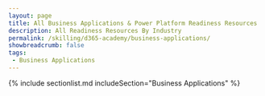 ```yaml
---
layout: page
title: All Business Applications & Power Platform Readiness Resources
description: All Readiness Resources By Industry
permalink: /skilling/d365-academy/business-applications/
showbreadcrumb: false
tags:
 - Business Applications
---
```


{% include sectionlist.md 
    includeSection="Business Applications" 
%}